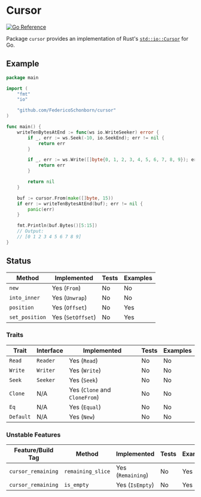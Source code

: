 # Cursor

[![Go Reference](https://pkg.go.dev/badge/github.com/FedericoSchonborn/cursor.svg)](https://pkg.go.dev/github.com/FedericoSchonborn/cursor)

Package `cursor` provides an implementation of Rust's [`std::io::Cursor`] for Go.

## Example

```go
package main

import (
    "fmt"
    "io"

    "github.com/FedericoSchonborn/cursor"
)

func main() {
    writeTenBytesAtEnd := func(ws io.WriteSeeker) error {
        if _, err := ws.Seek(-10, io.SeekEnd); err != nil {
            return err
        }

        if _, err := ws.Write([]byte{0, 1, 2, 3, 4, 5, 6, 7, 8, 9}); err != nil {
            return err
        }

        return nil
    }

    buf := cursor.From(make([]byte, 15))
    if err := writeTenBytesAtEnd(buf); err != nil {
        panic(err)
    }

    fmt.Println(buf.Bytes()[5:15])
    // Output:
    // [0 1 2 3 4 5 6 7 8 9]
}
```

## Status

| Method         | Implemented       | Tests | Examples |
| -------------- | ----------------- | ----- | -------- |
| `new`          | Yes (`From`)      | No    | No       |
| `into_inner`   | Yes (`Unwrap`)    | No    | No       |
| `position`     | Yes (`Offset`)    | No    | Yes      |
| `set_position` | Yes (`SetOffset`) | No    | Yes      |

### Traits

| Trait     | Interface | Implemented                   | Tests | Examples |
| --------- | --------- | ----------------------------- | ----- | -------- |
| `Read`    | `Reader`  | Yes (`Read`)                  | No    | No       |
| `Write`   | `Writer`  | Yes (`Write`)                 | No    | No       |
| `Seek`    | `Seeker`  | Yes (`Seek`)                  | No    | No       |
| `Clone`   | N/A       | Yes (`Clone` and `CloneFrom`) | No    | No       |
| `Eq`      | N/A       | Yes (`Equal`)                 | No    | No       |
| `Default` | N/A       | Yes (`New`)                   | No    | No       |

### Unstable Features

| Feature/Build Tag  | Method            | Implemented       | Tests | Examples |
| ------------------ | ----------------- | ----------------- | ----- | -------- |
| `cursor_remaining` | `remaining_slice` | Yes (`Remaining`) | No    | Yes      |
| `cursor_remaining` | `is_empty`        | Yes (`IsEmpty`)   | No    | Yes      |

[`std::io::Cursor`]: https://doc.rust-lang.org/stable/std/io/struct.Cursor.html
